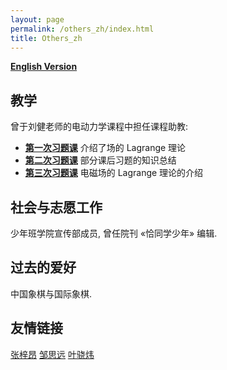 ```yaml
---
layout: page
permalink: /others_zh/index.html
title: Others_zh
---
```


**[English Version](https://zian-chen.github.io/others/)**

## 教学

曾于刘健老师的电动力学课程中担任课程助教:
- **[第一次习题课](https://zian-chen.github.io/file/TD-1.pdf)** 介绍了场的 Lagrange 理论
- **[第二次习题课](https://zian-chen.github.io/file/TD-2.pdf)** 部分课后习题的知识总结
- **[第三次习题课](https://zian-chen.github.io/file/TD-3.pdf)** 电磁场的 Lagrange 理论的介绍

## 社会与志愿工作

少年班学院宣传部成员, 曾任院刊 «恰同学少年» 编辑.

## 过去的爱好

中国象棋与国际象棋.

## 友情链接

[张梓昂](https://zhang-ziang.github.io/) [邹思远](https://siyuan-zou.github.io/) [叶骁炜](https://xiaoweiyexavier.github.io/)

<!--<div class="third">
<img src="/images/prelection1.JPG">
<img src="/images/speech1.JPG">
<img src="/images/speech3.JPG">
</div> -->

